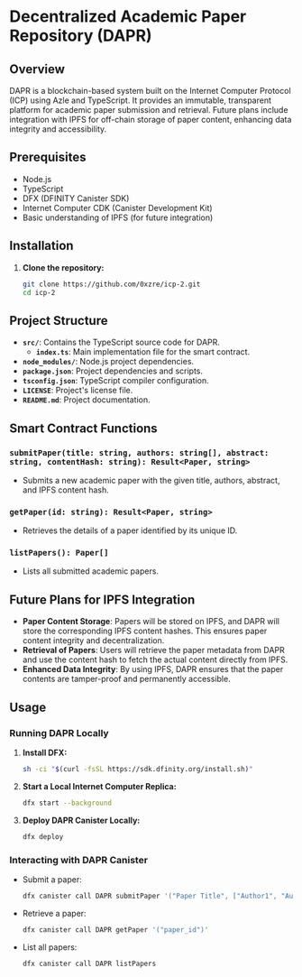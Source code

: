 # Decentralized Academic Paper Repository (DAPR)

## Overview

DAPR is a blockchain-based system built on the Internet Computer Protocol (ICP) using Azle and TypeScript. It provides an immutable, transparent platform for academic paper submission and retrieval. Future plans include integration with IPFS for off-chain storage of paper content, enhancing data integrity and accessibility.

## Prerequisites

- Node.js
- TypeScript
- DFX (DFINITY Canister SDK)
- Internet Computer CDK (Canister Development Kit)
- Basic understanding of IPFS (for future integration)

## Installation

1. **Clone the repository:**

    ```bash
    git clone https://github.com/0xzre/icp-2.git
    cd icp-2
    ```

## Project Structure

- **`src/`**: Contains the TypeScript source code for DAPR.
  - **`index.ts`**: Main implementation file for the smart contract.
- **`node_modules/`**: Node.js project dependencies.
- **`package.json`**: Project dependencies and scripts.
- **`tsconfig.json`**: TypeScript compiler configuration.
- **`LICENSE`**: Project's license file.
- **`README.md`**: Project documentation.

## Smart Contract Functions

### `submitPaper(title: string, authors: string[], abstract: string, contentHash: string): Result<Paper, string>`

- Submits a new academic paper with the given title, authors, abstract, and IPFS content hash.

### `getPaper(id: string): Result<Paper, string>`

- Retrieves the details of a paper identified by its unique ID.

### `listPapers(): Paper[]`

- Lists all submitted academic papers.

## Future Plans for IPFS Integration

- **Paper Content Storage**: Papers will be stored on IPFS, and DAPR will store the corresponding IPFS content hashes. This ensures paper content integrity and decentralization.
- **Retrieval of Papers**: Users will retrieve the paper metadata from DAPR and use the content hash to fetch the actual content directly from IPFS.
- **Enhanced Data Integrity**: By using IPFS, DAPR ensures that the paper contents are tamper-proof and permanently accessible.

## Usage

### Running DAPR Locally

1. **Install DFX:**

    ```bash
    sh -ci "$(curl -fsSL https://sdk.dfinity.org/install.sh)"
    ```

2. **Start a Local Internet Computer Replica:**

    ```bash
    dfx start --background
    ```

3. **Deploy DAPR Canister Locally:**

    ```bash
    dfx deploy
    ```

### Interacting with DAPR Canister

- Submit a paper:
    ```bash
    dfx canister call DAPR submitPaper '("Paper Title", ["Author1", "Author2"], "Abstract of the paper", "IPFS_content_hash")'
    ```
- Retrieve a paper:
    ```bash
    dfx canister call DAPR getPaper '("paper_id")'
    ```
- List all papers:
    ```bash
    dfx canister call DAPR listPapers
    ```